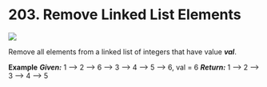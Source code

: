 # 203. Remove Linked List Elements

![](https://img.shields.io/badge/Difficulty-Easy-green.svg)

Remove all elements from a linked list of integers that have value _**val**_.

**Example**
_**Given:**_ 1 --> 2 --> 6 --> 3 --> 4 --> 5 --> 6, val = 6
_**Return:**_ 1 --> 2 --> 3 --> 4 --> 5